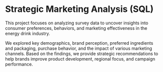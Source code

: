# Strategic Marketing Analysis (SQL)

This project focuses on analyzing survey data to uncover insights into consumer preferences, behaviors, and marketing effectiveness in the energy drink industry. 

We explored key demographics, brand perception, preferred ingredients and packaging, purchase behavior, and the impact of various marketing channels. Based on the findings, we provide strategic recommendations to help brands improve product development, regional focus, and campaign performance.

